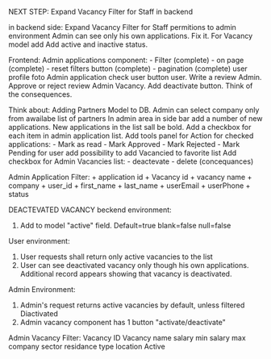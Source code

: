 NEXT STEP:
    Expand Vacancy Filter for Staff in backend

in backend side:
    Expand Vacancy Filter for Staff
    permitions to admin environment
    Admin can see only his own applications. Fix it.
    For Vacancy model add Add active and inactive status.
    

Frontend:
    Admin applications component:
        - Filter (complete)
        - on page (complete)
        - reset filters button (complete)
        - pagination (complete)
    user profile foto
    Admin application check user button
    user. Write a review
    Admin. Approve or reject review
    Admin Vacancy. Add deactivate button. Think of the consequences.
    
    
    

Think about:
    Adding Partners Model to DB.
        Admin can select company only from awailabe list of partners
    In admin area in side bar add a number of new applications. New applications in the list sall be bold.
    Add a checkbox for each item in admin application list. Add tools panel for Action for checked applications:
        - Mark as read
        - Mark Approved
        - Mark Rejected
        - Mark Pending
    for user add possibility to add Vacancied to favorite list
    Add checkbox for Admin Vacancies list:
        - deactevate
        - delete (concequances)
        


Admin Application Filter:
    +   application id
    +   Vacancy id
    +   vacancy name
    +   company
    +   user_id
    +   first_name
    +   last_name
    +   userEmail
    +   userPhone
    +   status


DEACTEVATED VACANCY
beckend environment:
1. Add to model "active" field. Default=true blank=false null=false

User environment:
1. User requests shall return only active vacancies to the list
2. User can see deactivated vacancy only though his own applications. Additional record appears showing that vacancy is deactivated.

Admin Environment:
1. Admin's request returns active vacancies by default, unless filtered Diactivated
2. Admin vacancy component has 1 button "activate/deactivate"



Admin Vacancy Filter:
Vacancy ID
Vacancy name
salary min
salary max
company
sector
residance type
location
Active











